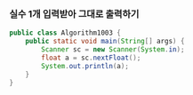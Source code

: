 ### 실수 1개 입력받아 그대로 출력하기
```java
public class Algorithm1003 {
    public static void main(String[] args) {
        Scanner sc = new Scanner(System.in);
        float a = sc.nextFloat();
        System.out.println(a);
    }
}
```
